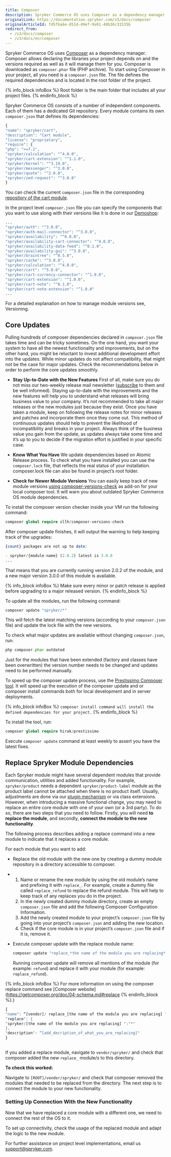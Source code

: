 ```yaml
---
title: Composer
description: Spryker Commerce OS uses Composer as a dependency manager.
originalLink: https://documentation.spryker.com/v3/docs/composer
originalArticleId: fd5fba6e-851d-49ef-9a91-40b36c31535b
redirect_from:
  - /v3/docs/composer
  - /v3/docs/en/composer
---
```


Spryker Commerce OS uses [Composer](https://getcomposer.org/) as a dependency manager. Composer allows declaring the libraries your project depends on and the versions required as well as it will manage them for you. Composer is downloaded as `composer.phar` file (PHP archive). To start using Composer in your project, all you need is a `composer.json` file. The file defines the required dependencies and is located in the root folder of the project.

{% info_block infoBox %}
Root folder is the main folder that includes all your project files.
{% endinfo_block %}

Spryker Commerce OS consists of a number of independent components. Each of them has a dedicated Git repository. Every module contains its own `composer.json` that defines its dependencies:

```php
{
"name": "spryker/cart",
"description": "Cart module",
"license": "proprietary",
"require": {
"php": ">=7.1",
"spryker/calculation": "^4.0.0",
"spryker/cart-extension": "^1.1.0",
"spryker/kernel": "^3.19.0",
"spryker/messenger": "^3.0.0",
"spryker/quote": "^2.0.0",
"spryker/zed-request": "^3.0.0"
}
```

You can check the current `composer.json` file in the corresponding [repository of the cart module](https://github.com/spryker/cart).

In the project level `composer.json` file you can specify the components that you want to use along with their versions like it is done in our [Demoshop](https://github.com/spryker/demoshop/blob/master/composer.json):

```php
...
"spryker/auth": "^3.0.0",
"spryker/auth-mail-connector": "^3.0.0",
"spryker/availability": "^6.0.0",
"spryker/availability-cart-connector": "^4.0.0",
"spryker/availability-data-feed": "^0.1.0",
"spryker/availability-gui": "^3.0.0",
"spryker/braintree": "^0.5.0",
"spryker/cache": "^3.0.0",
"spryker/calculation": "^4.0.0",
"spryker/cart": "^5.0.0",
"spryker/cart-currency-connector": "^1.0.0",
"spryker/cart-extension": "^1.0.0",
"spryker/cart-note": "^0.1.0",
"spryker/cart-note-extension": "^1.0.0"
...
```

For a detailed explanation on how to manage module versions see, Versioning.

## Core Updates

Pulling hundreds of composer dependencies declared in `composer.json` file takes time and can be tricky sometimes. On the one hand, you want your system to have all the newest functionality and improvements, but on the other hand, you might be reluctant to invest additional development effort into the updates. While minor updates do not affect compatibility, that might not be the case for major updates. Check the recommendations below in order to perform the core updates smoothly.

* **Stay Up-to-Date with the New Features** 
  First of all, make sure you do not miss our two-weekly release mail newsletter ([subscribe](https://now.spryker.com/release-notes) to them and be well informed). Staying up-to-date with the improvements and the new features will help you to understand what releases will bring business value to your company. It’s not recommended to take all major releases or the new modules just because they exist. Once you have taken a module, keep on following the release notes for minor releases and patches and incorporate them once they come out. This method of continuous updates should help to prevent the likelihood of incompatibility and breaks in your project. Always think of the business value you gain from the update, as updates always take some time and it’s up to you to decide if the migration effort is justified in your specific case.
  
* **Know What You Have** 
  We update dependencies based on Atomic Release process. To check what you have installed you can use the `composer.lock` file, that reflects the real status of your installation. composer.lock file can also be found in project’s root folder.

* **Check for Newer Module Versions** 
  You can easily keep track of new module versions [using composer-versions-check](https://github.com/Soullivaneuh/composer-versions-check) as add-on for your local composer tool. It will warn you about outdated Spryker Commerce OS module dependencies.

To install the composer version checker inside your VM run the following command:

```php
composer global require sllh/composer-versions-check
```

After composer update finishes, it will output the warning to help keeping track of the upgrades:

```php
{count} packages are not up to date:

- spryker/{module-name} (2.0.2) latest is 3.0.0
...
```

That means that you are currently running version 2.0.2 of the module, and a new major version 3.0.0 of this module is available.

{% info_block infoBox %}
Make sure every minor or patch release is applied before upgrading to a major released version.
{% endinfo_block %}

To update all the modules, run the following command:

```php
composer update "spryker/*"
```

This will fetch the latest matching versions (according to your `composer.json` file) and update the lock file with the new versions.

To check what major updates are available without changing `composer.json`, run:

```php
php composer.phar outdated
```

Just for the modules that have been extended (factory and classes have been overwritten) the version number needs to be changed and updates need to be performed manually.

To speed up the composer update process, use the [Prestissimo Composer tool](https://github.com/hirak/prestissimo). It will speed up the execution of the composer update and or composer install commands both for local development and in server deployments.

{% info_block infoBox %}
`composer install command will install the defined dependencies for your project.`
{% endinfo_block %}

To install the tool, run:

```php
composer global require hirak/prestissimo
```

Execute `composer update` command at least weekly to assert you have the latest fixes.

## Replace Spryker Module Dependencies

Each Spryker module might have several dependent modules that provide communication, utilities and added functionality. For example, `spryker/product` needs a dependent `spryker/product-label` module as the product label cannot be attached when there is no product itself. Usually, adjustments are done via our [plugin mechanism](/docs/scos/dev/developer-guides/201907.0/development-guide/back-end/data-manipulation/data-enrichment/implementing-and-using-plugins.html) or via class extensions. However, when introducing a massive functional change, you may need to replace an entire core module with one of your own (or a 3rd party). To do so, there are two steps that you need to follow. Firstly, you will need **to replace the module**, and secondly, **connect the module to the new functionality**.

The following process describes adding a replace command into a new module to indicate that it replaces a core module.

For each module that you want to add:

* Replace the old module with the new one by creating a dummy module repository in a directory accessible to composer.

* 1. Name or rename the new module by using the old module’s name and prefixing it with `replace_`. For example, create a dummy file called `replace_refund` to replace the refund module. This will help to keep track of any replaces you do in the project.
  2. In the newly created dummy module directory, create an empty `composer.json` file and add the following Composer Configuration Information.
  3. Add the newly created module to your project’s `composer.json` file by going into your project’s `composer.json` and adding the new location.
  4. Check if the core module is in your project’s `composer.json` file and if it is, remove it.

* Execute composer update with the replace module name:

  ```php
  composer update "replace_*the name of the module you are replacing*
  ```

  Running composer update will remove all mentions of the module (for example: `refund`) and replace it with your module (for example: `replace_refund`).

{% info_block infoBox %}
For more information on using the composer replace command see  [Composer website](https://getcomposer.org/doc/04-schema.md#replace
{% endinfo_block %}.)

```php
{
"name": “[vendor]/ replace_[the name of the module you are replacing] ",
"replace": {
"spryker/[the name of the module you are replacing] ":"*"
},
"description": “[add_decription_of_what_you_are_replacing]"			
}
	
```

If you added a replace module, navigate to `vendor/spryker/` and check that composer added the new `replace_` module/s to this directory.

**To check this worked:**

Navigate to `[ROOT]/vendor/spryker/` and check that composer removed the modules that needed to be replaced from the directory. The next step is to connect the module to your new functionality.

### Setting Up Connection With the New Functionality

Now that we have replaced a core module with a different one, we need to connect the rest of the OS to it.

To set up connectivity, check the usage of the replaced module and adapt the logic to the new module.

For further assistance on project level implementations, email us [support@spryker.com](mailto:support@spryker.com).
